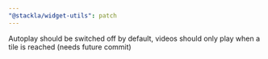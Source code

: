 ```yaml
---
"@stackla/widget-utils": patch
---
```


Autoplay should be switched off by default, videos should only play when a tile is reached (needs future commit)
